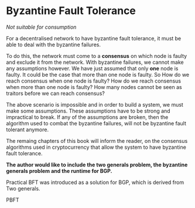 # Byzantine Fault Tolerance

_Not suitable for consumption_

For a decentralised network to have byzantine fault tolerance, it must be able to deal with the byzantine failures.

To do this, the network must come to a **consensus** on which node is faulty and exclude it from the network. With byzantine failures, we cannot make any assumptions however. We have just assumed that only **one** node is faulty. It could be the case that more than one node is faulty. So How do we reach consensus when one node is faulty? How do we reach consensus when more than one node is faulty? How many nodes cannot be seen as traitors before we can reach consensus?

The above scenario is impossible and in order to build a system, we must make some assumptions. These assumptions have to be strong and impractical to break. If any of the assumptions are broken, then the algorithm used to combat the byzantine failures, will not be byzantine fault tolerant anymore.

The remaing chapters of this book will inform the reader, on the consensus algorithms used in cryptocurrency that allow the system to have byzantine fault tolerance.

**The author would like to include the two generals problem, the byzantine generals problem and the runtime for BGP.**

Practical BFT was introduced as a solution for BGP, which is derived from Two generals.

PBFT

